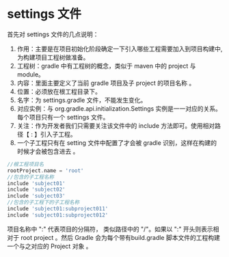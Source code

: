 # settings 文件

首先对 settings 文件的几点说明：

1. 作用：主要是在项目初始化阶段确定一下引入哪些工程需要加入到项目构建中,为构建项目工程树做准备。
2. 工程树：gradle 中有工程树的概念，类似于 maven 中的 project 与 module。  
3. 内容：里面主要定义了当前 gradle 项目及子 project 的项目名称 。
4. 位置：必须放在根工程目录下。
5. 名字：为 settings.gradle 文件，不能发生变化。
6. 对应实例：与 org.gradle.api.initialization.Settings 实例是一一对应的关系。每个项目只有一个 settings 文件。
7. 关注：作为开发者我们只需要关注该文件中的 include 方法即可。使用相对路径【 : 】引入子工程。  
8. 一个子工程只有在 setting 文件中配置了才会被 gradle 识别，这样在构建的时候才会被包含进去 。

~~~groovy
//根工程项目名
rootProject.name = 'root'
//包含的子工程名称
include 'subject01'
include 'subject02'
include 'subject03'
//包含的子工程下的子工程名称
include 'subject01:subproject011'
include 'subject01:subproject012'
~~~

项目名称中 ":" 代表项目的分隔符， 类似路径中的 "/"。如果以 ":" 开头则表示相对于 root project 。然后 Gradle 会为每个带有build.gradle 脚本文件的工程构建一个与之对应的 Project 对象 。

